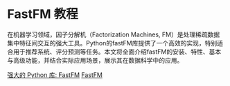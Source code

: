 # FastFM 教程

<show-structure depth="3"/>

在机器学习领域，因子分解机（Factorization Machines, FM）是处理稀疏数据集中特征间交互的强大工具。Python的fastFM库提供了一个高效的实现，特别适合用于推荐系统、评分预测等任务。本文将全面介绍fastFM的安装、特性、基本与高级功能，并结合实际应用场景，展示其在数据科学中的应用。

<seealso>
<category ref="ref_docs">
    <a href="https://mp.weixin.qq.com/s/86sBnSJmPGi34HNF2l2OWg">强大的 Python 库: FastFM</a>
</category>
<category ref="ref_github">
    <a href="https://github.com/ibayer/fastFM">FastFM</a>
</category>
<category ref="ref_issues">
</category>
<category ref="ref_hf">
</category>
<category ref="ref_ms">
</category>
</seealso>

